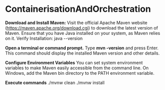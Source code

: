 # ContainerisationAndOrchestration

**Download and Install Maven:**
Visit the official Apache Maven website (https://maven.apache.org/download.cgi) to download the latest version of Maven.
Ensure that you have Java installed on your system, as Maven relies on it.
Verify Installation: java --version

**Open a terminal or command prompt.**
Type **mvn -version** and press Enter. This command should display the installed Maven version and other details.

**Configure Environment Variables**
You can set system environment variables to make Maven easily accessible from the command line.
On Windows, add the Maven bin directory to the PATH environment variable.

**Execute commands**
./mvnw clean
./mvnw install
